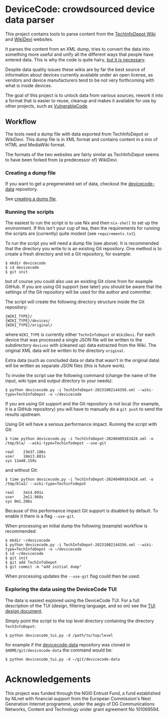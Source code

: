 # DeviceCode: crowdsourced device data parser

This project contains tools to parse content from the
[TechInfoDepot Wiki][techinfodepot] and [WikiDevi][wikidevi] websites.

It parses the content from an XML dump, tries to convert the data into
something more useful and unify all the different ways that people have entered
data. This is why the code is quite hairy, [but it is necessary][metacrap].

Despite data quality issues these wikis are by far the best source of
information about devices currently available under an open license, as vendors
and device manufacturers tend to be not very forthcoming with what is inside
devices.

The goal of this project is to unlock data from various sources, rework it
into a format that is easier to reuse, cleanup and makes it available for use
by other projects, such as [VulnerableCode][vulnerablecode].

## Workflow

The tools need a dump file with data exported from TechInfoDepot or WikiDevi.
This dump file is in XML format and contains content in a mix of HTML and
MediaWiki format.

The formats of the two websites are fairly similar as TechInfoDepot seems to
have been forked from (a predecessor of) WikiDevi.

### Creating a dump file

If you want to get a pregenerated set of data, checkout the
[devicecode-data][devicecode-data] repository.

See [creating a dump file](doc/creating_a_dump_file.md).

### Running the scripts

The easiest to run the script is to use Nix and then `nix-shell` to set up the
environment. If this isn't your cup of tea, then the requirements for running
the scripts are (currently) quite modest (see `requirements.txt`).

To run the script you will need a dump file (see above). It is recommended that
the directory you write to is an existing Git repository. One method is to
create a fresh directory and init a Git repository, for example:

```
$ mkdir devicecode
$ cd devicecode
$ git init
```

but of course you could also use an existing Git clone from for example GitHub.
If you are using Git support (see later) you should be aware that the settings
of the Git repository will be used for the author and committer.

The script will create the following directory structure inside the Git
repository:

```
{WIKI_TYPE}/
{WIKI_TYPE}/devices/
{WIKI_TYPE}/original/
```

where `WIKI_TYPE` is currently either `TechnInfoDepot` or `WikiDevi`. For each
device that was processed a single JSON file will be written to the
subdirectory `devices` with (cleaned up) data extracted from the Wiki. The
original XML data will be written to the directory `original`.

Extra data (such as concluded data or data that wasn't in the original data)
will be written as separate JSON files (this is future work).

To invoke the script use the following command (change the name of the input,
wiki type and output directory to your needs):

```
$ python devicecode.py -i TechInfoDepot-20231002144356.xml --wiki-type=TechInfoDepot -o ~/devicecode
```

If you are using Git support and the Git repository is not local (for example,
it is a GitHub repository) you will have to manually do a `git push` to send
the results upstream.

Using Git will have a serious performance impact. Running the script with Git:

```
$ time python devicecode.py -i TechInfoDepot-20240409163428.xml -o /tmp/bla/ --wiki-type=Techinfodepot --use-git

real	23m37.186s
user	18m13.881s
sys	11m40.159s
```

and without Git:

```
$ time python devicecode.py -i TechInfoDepot-20240409163428.xml -o /tmp/bla2/ --wiki-type=Techinfodepot

real	2m14.091s
user	2m11.968s
sys	0m1.206s
```

Because of this performance impact Git support is disabled by default. To
enable it there is a flag `--use-git`.

When processing an initial dump the following (example) workflow is recommended:

```
$ mkdir ~/devicecode
$ python devicecode.py -i TechInfoDepot-20231002144356.xml --wiki-type=TechInfoDepot -o ~/devicecode
$ cd ~/devicecode
$ git init
$ git add TechInfoDepot
$ git commit -m "add initial dump"
```

When processing updates the `--use-git` flag could then be used.

### Exploring the data using the DeviceCode TUI

The data is easiest explored using the DeviceCode TUI. For a full description
of the TUI (design, filtering language, and so on) see the
[TUI design document](doc/tui.md).

Simply point the script to the top level directory containing the directory
`TechInfoDepot`:

```console
$ python devicecode_tui.py -d /path/to/top/level
```

for example if the [devicecode-data][devicecode-data] repository was cloned
in `$HOME/git/devicecode-data` the command would be:

```console
$ python devicecode_tui.py -d ~/git/devicecode-data
```

# Acknowledgements

This project was funded through the NGI0 Entrust Fund, a fund established by
NLnet with financial support from the European Commission's Next Generation
Internet programme, under the aegis of DG Communications Networks, Content and
Technology under grant agreement No 101069594.

[techinfodepot]:http://en.techinfodepot.shoutwiki.com/wiki/Main_Page
[metacrap]:https://people.well.com/user/doctorow/metacrap.htm
[wikidevi]:https://wikidevi.wi-cat.ru/
[vulnerablecode]:https://github.com/nexB/vulnerablecode/
[devicecode-data]:https://github.com/armijnhemel/devicecode-data
